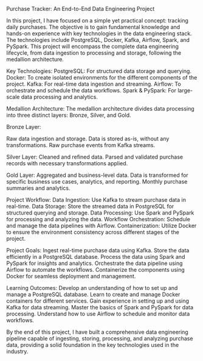 Purchase Tracker: An End-to-End Data Engineering Project

In this project, I have focused on a simple yet practical concept: tracking daily purchases. The objective is to gain fundamental knowledge and hands-on experience with key technologies in the data engineering stack. The technologies include PostgreSQL, Docker, Kafka, Airflow, Spark, and PySpark. This project will encompass the complete data engineering lifecycle, from data ingestion to processing and storage, following the medallion architecture.

Key Technologies:
PostgreSQL: For structured data storage and querying.
Docker: To create isolated environments for the different components of the project.
Kafka: For real-time data ingestion and streaming.
Airflow: To orchestrate and schedule the data workflows.
Spark & PySpark: For large-scale data processing and analytics.

Medallion Architecture:
The medallion architecture divides data processing into three distinct layers: Bronze, Silver, and Gold.

Bronze Layer:

Raw data ingestion and storage.
Data is stored as-is, without any transformations.
Raw purchase events from Kafka streams.

Silver Layer:
Cleaned and refined data.
Parsed and validated purchase records with necessary transformations applied.

Gold Layer:
Aggregated and business-level data.
Data is transformed for specific business use cases, analytics, and reporting.
Monthly purchase summaries and analytics.

Project Workflow:
Data Ingestion: Use Kafka to stream purchase data in real-time.
Data Storage: Store the streamed data in PostgreSQL for structured querying and storage.
Data Processing: Use Spark and PySpark for processing and analyzing the data.
Workflow Orchestration: Schedule and manage the data pipelines with Airflow.
Containerization: Utilize Docker to ensure the environment consistency across different stages of the project.

Project Goals:
Ingest real-time purchase data using Kafka.
Store the data efficiently in a PostgreSQL database.
Process the data using Spark and PySpark for insights and analytics.
Orchestrate the data pipeline using Airflow to automate the workflows.
Containerize the components using Docker for seamless deployment and management.

Learning Outcomes:
Develop an understanding of how to set up and manage a PostgreSQL database.
Learn to create and manage Docker containers for different services.
Gain experience in setting up and using Kafka for data streaming.
Master the basics of Spark and PySpark for data processing.
Understand how to use Airflow to schedule and monitor data workflows.

By the end of this project, I have built a comprehensive data engineering pipeline capable of ingesting, storing, processing, and analyzing purchase data, providing a solid foundation in the key technologies used in the industry.
